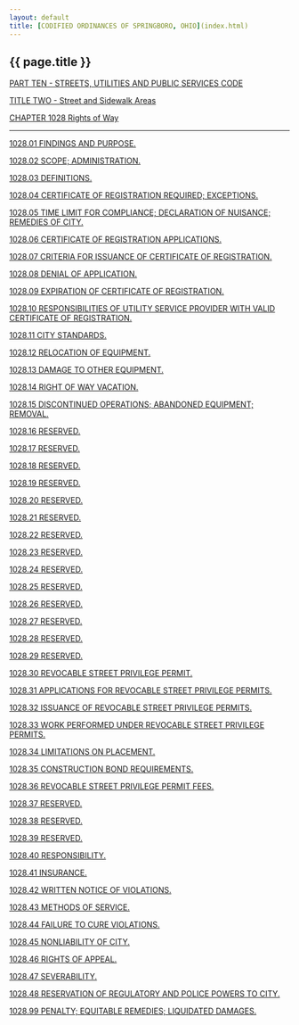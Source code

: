 ```yaml
---
layout: default 
title: [CODIFIED ORDINANCES OF SPRINGBORO, OHIO](index.html) 
---
```


{{ page.title }}
----------------

[PART TEN - STREETS, UTILITIES AND PUBLIC SERVICES CODE](407fa412.html)

[TITLE TWO - Street and Sidewalk Areas](409ca412.html)

[CHAPTER 1028 Rights of Way](413aa412.html)

---

[1028.01 FINDINGS AND PURPOSE.](4164a412.html)

[1028.02 SCOPE; ADMINISTRATION.](4172a412.html)

[1028.03 DEFINITIONS.](4178a412.html)

[1028.04 CERTIFICATE OF REGISTRATION REQUIRED;
EXCEPTIONS.](4186a412.html)

[1028.05 TIME LIMIT FOR COMPLIANCE; DECLARATION OF NUISANCE; REMEDIES OF
CITY.](418ea412.html)

[1028.06 CERTIFICATE OF REGISTRATION APPLICATIONS.](4192a412.html)

[1028.07 CRITERIA FOR ISSUANCE OF CERTIFICATE OF
REGISTRATION.](419da412.html)

[1028.08 DENIAL OF APPLICATION.](41a0a412.html)

[1028.09 EXPIRATION OF CERTIFICATE OF REGISTRATION.](41a3a412.html)

[1028.10 RESPONSIBILITIES OF UTILITY SERVICE PROVIDER WITH VALID
CERTIFICATE OF REGISTRATION.](41a8a412.html)

[1028.11 CITY STANDARDS.](41baa412.html)

[1028.12 RELOCATION OF EQUIPMENT.](41bea412.html)

[1028.13 DAMAGE TO OTHER EQUIPMENT.](41c6a412.html)

[1028.14 RIGHT OF WAY VACATION.](41cca412.html)

[1028.15 DISCONTINUED OPERATIONS; ABANDONED EQUIPMENT;
REMOVAL.](41d5a412.html)

[1028.16 RESERVED.](41dfa412.html)

[1028.17 RESERVED.](41e1a412.html)

[1028.18 RESERVED.](41e3a412.html)

[1028.19 RESERVED.](41e5a412.html)

[1028.20 RESERVED.](41e7a412.html)

[1028.21 RESERVED.](41e9a412.html)

[1028.22 RESERVED.](41eba412.html)

[1028.23 RESERVED.](41eda412.html)

[1028.24 RESERVED.](41efa412.html)

[1028.25 RESERVED.](41f1a412.html)

[1028.26 RESERVED.](41f3a412.html)

[1028.27 RESERVED.](41f5a412.html)

[1028.28 RESERVED.](41f7a412.html)

[1028.29 RESERVED.](41f9a412.html)

[1028.30 REVOCABLE STREET PRIVILEGE PERMIT.](41fba412.html)

[1028.31 APPLICATIONS FOR REVOCABLE STREET PRIVILEGE
PERMITS.](41ffa412.html)

[1028.32 ISSUANCE OF REVOCABLE STREET PRIVILEGE PERMITS.](420ba412.html)

[1028.33 WORK PERFORMED UNDER REVOCABLE STREET PRIVILEGE
PERMITS.](4218a412.html)

[1028.34 LIMITATIONS ON PLACEMENT.](422ba412.html)

[1028.35 CONSTRUCTION BOND REQUIREMENTS.](4236a412.html)

[1028.36 REVOCABLE STREET PRIVILEGE PERMIT FEES.](423ea412.html)

[1028.37 RESERVED.](4243a412.html)

[1028.38 RESERVED.](4245a412.html)

[1028.39 RESERVED.](4247a412.html)

[1028.40 RESPONSIBILITY.](4249a412.html)

[1028.41 INSURANCE.](424da412.html)

[1028.42 WRITTEN NOTICE OF VIOLATIONS.](425ea412.html)

[1028.43 METHODS OF SERVICE.](4262a412.html)

[1028.44 FAILURE TO CURE VIOLATIONS.](4266a412.html)

[1028.45 NONLIABILITY OF CITY.](426da412.html)

[1028.46 RIGHTS OF APPEAL.](4270a412.html)

[1028.47 SEVERABILITY.](4282a412.html)

[1028.48 RESERVATION OF REGULATORY AND POLICE POWERS TO
CITY.](4286a412.html)

[1028.99 PENALTY; EQUITABLE REMEDIES; LIQUIDATED
DAMAGES.](428ca412.html)
